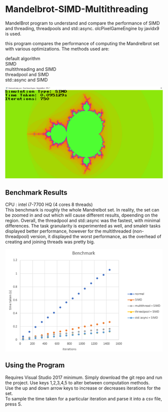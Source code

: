 # Mandelbrot-SIMD-Multithreading
MandelBrot program to understand and compare the performance of SIMD and threading, threadpools and std::async. olcPixelGameEngine by javidx9 is used.

this program compares the performance of computing the Mandrelbrot set with various optimizations. The methods used are:

default algorithm  
SIMD  
multithreading and SIMD  
threadpool and SIMD  
std::async and SIMD  

<img src="MendrelBrot/SIMD.png"> 

## Benchmark Results
CPU : intel i7-7700 HQ (4 cores 8 threads)  
This benchmark is roughly the whole Mandrelbot set. In reality, the set can be zoomed in and out which will cause different results, dpeending on the region. Overall, the threadpool and std::async was the fastest, with minimal differences. The task granularity is experimented as well, and smalelr tasks displayed better performance, however for the multithreaded (non-threadpool) version, it displayed the worst performance, as the overhead of creating and joining threads was pretty big. 
  
<img src="MendrelBrot/benchmark.png"> 

## Using the Program
Requires Visual Studio 2017 minimum. Simply download the git repo and run the project. 
Use keys 1,2,3,4,5 to alter between computation methods.  
Use the up and down arrow keys to increase or decreases iterations for the set.   
To sample the time taken for a particular iteration and parse it into a csv file, press S.
